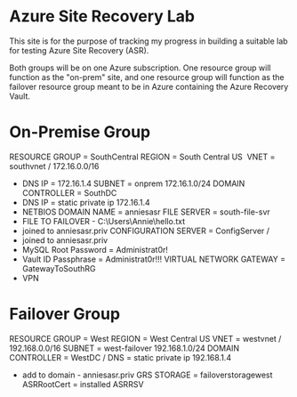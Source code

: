 # Azure Site Recovery Lab

This site is for the purpose of tracking my progress in building a suitable lab for testing Azure Site Recovery (ASR).

Both groups will be on one Azure subscription. One resource group will function as the "on-prem" site, and one resource group will function as the failover resource group meant to be in Azure containing the Azure Recovery Vault.

# On-Premise Group
RESOURCE GROUP = SouthCentral
REGION = South Central US 
VNET = southvnet / 172.16.0.0/16
 - DNS IP = 172.16.1.4
SUBNET = onprem 172.16.1.0/24
DOMAIN CONTROLLER = SouthDC 
 - DNS IP = static private ip 172.16.1.4
 - NETBIOS DOMAIN NAME = anniesasr
FILE SERVER = south-file-svr 
 - FILE TO FAILOVER - C:\Users\Annie\hello.txt
 - joined to anniesasr.priv
CONFIGURATION SERVER = ConfigServer / 
 - joined to anniesasr.priv
 - MySQL Root Password = Administrat0r!
 - Vault ID Passphrase = Administrat0r!!!
VIRTUAL NETWORK GATEWAY = GatewayToSouthRG
 - VPN

# Failover Group
RESOURCE GROUP = West
REGION = West Central US
VNET = westvnet / 192.168.0.0/16
SUBNET = west-failover 192.168.1.0/24
DOMAIN CONTROLLER = WestDC / DNS = static private ip 192.168.1.4
 - add to domain - anniesasr.priv
GRS STORAGE = failoverstoragewest
ASRRootCert =  installed
ASRRSV